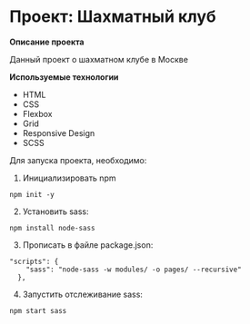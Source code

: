 # Проект: Шахматный клуб

**Описание проекта**

Данный проект о шахматном клубе в Москве

**Используемые технологии**

- HTML
- CSS
- Flexbox
- Grid
- Responsive Design
- SCSS

Для запуска проекта, необходимо:
1. Инициализировать npm
```
npm init -y
```
2. Установить sass:
```
npm install node-sass
```
3. Прописать в файле package.json:
```
"scripts": {
    "sass": "node-sass -w modules/ -o pages/ --recursive"
  },
```
4. Запустить отслеживание sass:
```
npm start sass
```
